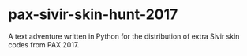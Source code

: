 # pax-sivir-skin-hunt-2017
A text adventure written in Python for the distribution of extra Sivir skin codes from PAX 2017.
